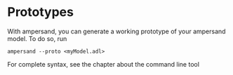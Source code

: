 # Prototypes

With ampersand, you can generate a working prototype of your ampersand model. To do so, run 

```
ampersand --proto <myModel.adl>
```
For complete syntax, see the chapter about the command line tool